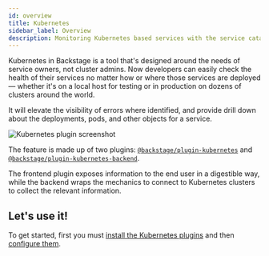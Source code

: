 ```yaml
---
id: overview
title: Kubernetes
sidebar_label: Overview
description: Monitoring Kubernetes based services with the service catalog
---
```


Kubernetes in Backstage is a tool that's designed around the needs of service
owners, not cluster admins. Now developers can easily check the health of their
services no matter how or where those services are deployed — whether it's on a
local host for testing or in production on dozens of clusters around the world.

It will elevate the visibility of errors where identified, and provide drill
down about the deployments, pods, and other objects for a service.

![Kubernetes plugin screenshot](../../assets/features/kubernetes/backstage-k8s-2-deployments.png)

The feature is made up of two plugins:
[`@backstage/plugin-kubernetes`](https://github.com/backstage/backstage/tree/master/plugins/kubernetes)
and
[`@backstage/plugin-kubernetes-backend`](https://github.com/backstage/backstage/tree/master/plugins/kubernetes-backend).

The frontend plugin exposes information to the end user in a digestible way,
while the backend wraps the mechanics to connect to Kubernetes clusters to
collect the relevant information.

## Let's use it!

To get started, first you must [install the Kubernetes plugins](installation.md)
and then [configure them](configuration.md).
